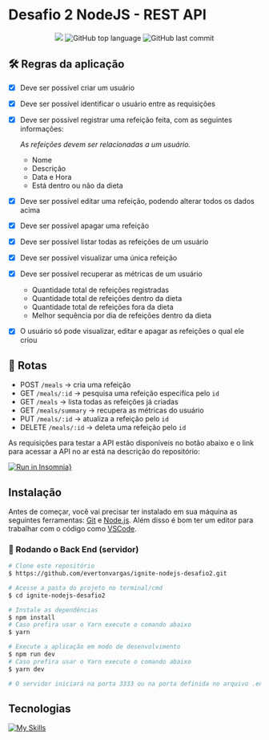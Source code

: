 # Desafio 2 NodeJS - REST API

<p align="center">
  <img src="https://img.shields.io/static/v1?label=api&message=rest&color=blueviolet&style=for-the-badge"/>
  <img alt="GitHub top language" src="https://img.shields.io/github/languages/top/evertonvargas/ignite-nodejs-desafio2?color=blueviolet&logo=TypeScript&logoColor=white&style=for-the-badge">
  <img alt="GitHub last commit" src="https://img.shields.io/github/last-commit/evertonvargas/ignite-nodejs-desafio2?color=blueviolet&style=for-the-badge">
</p>

## 🛠️ Regras da aplicação

- [x] Deve ser possível criar um usuário
- [x] Deve ser possível identificar o usuário entre as requisições
- [x] Deve ser possível registrar uma refeição feita, com as seguintes informações:
    
    *As refeições devem ser relacionadas a um usuário.*
    
    - Nome
    - Descrição
    - Data e Hora
    - Está dentro ou não da dieta
- [x] Deve ser possível editar uma refeição, podendo alterar todos os dados acima
- [x] Deve ser possível apagar uma refeição
- [x] Deve ser possível listar todas as refeições de um usuário
- [x] Deve ser possível visualizar uma única refeição
- [x] Deve ser possível recuperar as métricas de um usuário
    - Quantidade total de refeições registradas
    - Quantidade total de refeições dentro da dieta
    - Quantidade total de refeições fora da dieta
    - Melhor sequência por dia de refeições dentro da dieta
- [x] O usuário só pode visualizar, editar e apagar as refeições o qual ele criou

## 🔗 Rotas

- POST `/meals` → cria uma refeição
- GET `/meals/:id` → pesquisa uma refeição especifíca pelo `id`
- GET `/meals` → lista todas as refeições já criadas
- GET `/meals/summary` → recupera as métricas do usuário 
- PUT  `/meals/:id` → atualiza a refeição pelo `id`
- DELETE `/meals/:id` → deleta uma refeição pelo `id`

As requisições para testar a API estão disponíveis no botão abaixo e o link para acessar a API no ar está na descrição do repositório:

[![Run in Insomnia}](https://insomnia.rest/images/run.svg)](https://insomnia.rest/run/?label=Ignite%20Desafio%202&uri=https%3A%2F%2Fgithub.com%2Fevertonvargas%2Fignite-nodejs-desafio2%2Fblob%2Fmain%2F.github%2Finsomnia.json)

## Instalação

Antes de começar, você vai precisar ter instalado em sua máquina as seguintes ferramentas:
[Git](https://git-scm.com) e [Node.js](https://nodejs.org/en/). Além disso é bom ter um editor para trabalhar com o código como [VSCode](https://code.visualstudio.com/).

### 🎲 Rodando o Back End (servidor)

```bash
# Clone este repositório
$ https://github.com/evertonvargas/ignite-nodejs-desafio2.git

# Acesse a pasta do projeto no terminal/cmd
$ cd ignite-nodejs-desafio2

# Instale as dependências
$ npm install
# Caso prefira usar o Yarn execute o comando abaixo
$ yarn

# Execute a aplicação em modo de desenvolvimento
$ npm run dev
# Caso prefira usar o Yarn execute o comando abaixo
$ yarn dev

# O servidor iniciará na porta 3333 ou na porta definida no arquivo .env na variável PORT - acesse <http://localhost:3333>
```

## Tecnologias

[![My Skills](https://skillicons.dev/icons?i=nodejs,ts,eslint&perline=10&theme=dark)](https://skillicons.dev)
